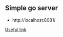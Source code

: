 ## Simple go server

* http://localhost:8081/

[Useful link](https://tutorialedge.net/golang/creating-simple-web-server-with-golang/)
